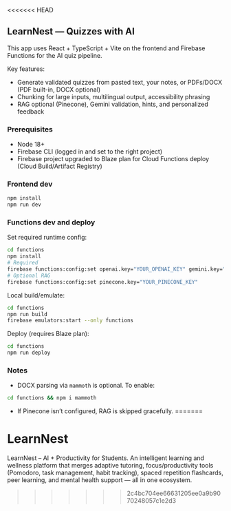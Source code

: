 <<<<<<< HEAD
## LearnNest — Quizzes with AI

This app uses React + TypeScript + Vite on the frontend and Firebase Functions for the AI quiz pipeline.

Key features:
- Generate validated quizzes from pasted text, your notes, or PDFs/DOCX (PDF built-in, DOCX optional)
- Chunking for large inputs, multilingual output, accessibility phrasing
- RAG optional (Pinecone), Gemini validation, hints, and personalized feedback

### Prerequisites
- Node 18+
- Firebase CLI (logged in and set to the right project)
- Firebase project upgraded to Blaze plan for Cloud Functions deploy (Cloud Build/Artifact Registry)

### Frontend dev
```bash
npm install
npm run dev
```

### Functions dev and deploy
Set required runtime config:
```bash
cd functions
npm install
# Required
firebase functions:config:set openai.key="YOUR_OPENAI_KEY" gemini.key="YOUR_GEMINI_KEY"
# Optional RAG
firebase functions:config:set pinecone.key="YOUR_PINECONE_KEY"
```

Local build/emulate:
```bash
cd functions
npm run build
firebase emulators:start --only functions
```

Deploy (requires Blaze plan):
```bash
cd functions
npm run deploy
```

### Notes
- DOCX parsing via `mammoth` is optional. To enable:
```bash
cd functions && npm i mammoth
```
- If Pinecone isn’t configured, RAG is skipped gracefully.
=======
# LearnNest
LearnNest – AI + Productivity for Students. An intelligent learning and wellness platform that merges adaptive tutoring, focus/productivity tools (Pomodoro, task management, habit tracking), spaced repetition flashcards, peer learning, and mental health support — all in one ecosystem.
>>>>>>> 2c4bc704ee66631205ee0a9b9070248057c1e2d3
